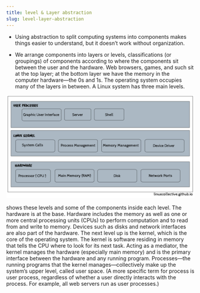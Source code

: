 ```yaml
---
title: level & Layer abstraction
slug: level-layer-abstraction
---
```


- Using abstraction to split computing systems into components makes things easier to understand, but it doesn’t work without organization.

- We arrange components into layers or levels, classifications (or groupings) of components according to where the components sit between the user and the hardware. Web browsers, games, and such sit at the top layer; at the bottom layer we have the memory in the computer hardware—the 0s and 1s. The operating system occupies many of the layers in between.  A Linux system has three main levels. 

![](/images/level-Layers-Abstraction.png)


shows these levels and some of the components inside each level. The hardware is at the base. Hardware includes the memory as well as one or more central processing units (CPUs) to perform computation and to read from and write to memory. Devices such as disks and network interfaces are also part of the hardware. The next level up is the kernel, which is the core of the operating system. The kernel is software residing in memory that tells the CPU where to look for its next task. Acting as a mediator, the kernel manages the hardware (especially main memory) and is the primary interface between the hardware and any running program. Processes—the running programs that the kernel manages—collectively make up the system’s upper level, called user space. (A more specific term for process is user process, regardless of whether a user directly interacts with the process. For example, all web servers run as user processes.)
